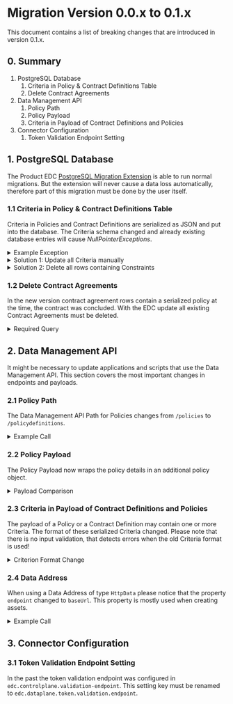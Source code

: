 # Migration Version 0.0.x to 0.1.x

This document contains a list of breaking changes that are introduced in version 0.1.x.

## 0. Summary

1. PostgreSQL Database
   1. Criteria in Policy & Contract Definitions Table
   2. Delete Contract Agreements 
2. Data Management API
   1. Policy Path
   2. Policy Payload
   3. Criteria in Payload of Contract Definitions and Policies
3. Connector Configuration
   1. Token Validation Endpoint Setting

## 1. PostgreSQL Database

The Product EDC [PostgreSQL Migration Extension](../../edc-extensions/postgresql-migration/README.md) is able to run
normal migrations. But the extension will never cause a data loss automatically, therefore part of this migration must
be done by the user itself.

### 1.1 Criteria in Policy & Contract Definitions Table

Criteria in Policies and Contract Definitions are serialized as JSON and put into the database. The Criteria schema
changed and already existing database entries will cause _NullPointerExceptions_.



<details>
  <summary>Example Exception</summary>

#### Example Exception

```
[2022-08-02 09:32:37] [SEVERE ] Could not handle multipart request: null
org.eclipse.dataspaceconnector.spi.EdcException
        at org.eclipse.dataspaceconnector.transaction.local.LocalTransactionContext.execute(LocalTransactionContext.java:70)
        at org.eclipse.dataspaceconnector.sql.assetindex.SqlAssetIndex.queryAssets(SqlAssetIndex.java:141)
        at org.eclipse.dataspaceconnector.sql.assetindex.SqlAssetIndex.queryAssets(SqlAssetIndex.java:134)
        at org.eclipse.dataspaceconnector.contract.offer.ContractOfferServiceImpl.lambda$queryContractOffers$2(ContractOfferServiceImpl.java:61)
        at java.base/java.util.stream.ReferencePipeline$7$1.accept(ReferencePipeline.java:271)
        at java.base/java.util.stream.ReferencePipeline$2$1.accept(ReferencePipeline.java:177)
        at java.base/java.util.LinkedList$LLSpliterator.forEachRemaining(LinkedList.java:1239)
        at java.base/java.util.stream.AbstractPipeline.copyInto(AbstractPipeline.java:484)
        at java.base/java.util.stream.AbstractPipeline.wrapAndCopyInto(AbstractPipeline.java:474)
        at java.base/java.util.stream.ReduceOps$ReduceOp.evaluateSequential(ReduceOps.java:913)
        at java.base/java.util.stream.AbstractPipeline.evaluate(AbstractPipeline.java:234)
        at java.base/java.util.stream.ReferencePipeline.collect(ReferencePipeline.java:578)
        at org.eclipse.dataspaceconnector.ids.core.service.CatalogServiceImpl.getDataCatalog(CatalogServiceImpl.java:55)
        at org.eclipse.dataspaceconnector.ids.core.service.ConnectorServiceImpl.getConnector(ConnectorServiceImpl.java:51)
        at org.eclipse.dataspaceconnector.ids.api.multipart.handler.description.ConnectorDescriptionRequestHandler.handle(ConnectorDescriptionRequestHandler.java:74)
        at org.eclipse.dataspaceconnector.ids.api.multipart.handler.DescriptionHandler.handleRequestInternal(DescriptionHandler.java:117)
        at org.eclipse.dataspaceconnector.ids.api.multipart.handler.DescriptionHandler.handleRequest(DescriptionHandler.java:82)
        at org.eclipse.dataspaceconnector.ids.api.multipart.controller.MultipartController.request(MultipartController.java:146)
        at java.base/jdk.internal.reflect.NativeMethodAccessorImpl.invoke0(Native Method)
        at java.base/jdk.internal.reflect.NativeMethodAccessorImpl.invoke(NativeMethodAccessorImpl.java:62)
        at java.base/jdk.internal.reflect.DelegatingMethodAccessorImpl.invoke(DelegatingMethodAccessorImpl.java:43)
        at java.base/java.lang.reflect.Method.invoke(Method.java:566)
        at org.glassfish.jersey.server.model.internal.ResourceMethodInvocationHandlerFactory.lambda$static$0(ResourceMethodInvocationHandlerFactory.java:52)
        at org.glassfish.jersey.server.model.internal.AbstractJavaResourceMethodDispatcher$1.run(AbstractJavaResourceMethodDispatcher.java:124)
        at org.glassfish.jersey.server.model.internal.AbstractJavaResourceMethodDispatcher.invoke(AbstractJavaResourceMethodDispatcher.java:167)
        at org.glassfish.jersey.server.model.internal.JavaResourceMethodDispatcherProvider$ResponseOutInvoker.doDispatch(JavaResourceMethodDispatcherProvider.java:176)
        at org.glassfish.jersey.server.model.internal.AbstractJavaResourceMethodDispatcher.dispatch(AbstractJavaResourceMethodDispatcher.java:79)
        at org.glassfish.jersey.server.model.ResourceMethodInvoker.invoke(ResourceMethodInvoker.java:475)
        at org.glassfish.jersey.server.model.ResourceMethodInvoker.apply(ResourceMethodInvoker.java:397)
        at org.glassfish.jersey.server.model.ResourceMethodInvoker.apply(ResourceMethodInvoker.java:81)
        at org.glassfish.jersey.server.ServerRuntime$1.run(ServerRuntime.java:255)
        at org.glassfish.jersey.internal.Errors$1.call(Errors.java:248)
        at org.glassfish.jersey.internal.Errors$1.call(Errors.java:244)
        at org.glassfish.jersey.internal.Errors.process(Errors.java:292)
        at org.glassfish.jersey.internal.Errors.process(Errors.java:274)
        at org.glassfish.jersey.internal.Errors.process(Errors.java:244)
        at org.glassfish.jersey.process.internal.RequestScope.runInScope(RequestScope.java:265)
        at org.glassfish.jersey.server.ServerRuntime.process(ServerRuntime.java:234)
        at org.glassfish.jersey.server.ApplicationHandler.handle(ApplicationHandler.java:684)
        at org.glassfish.jersey.servlet.WebComponent.serviceImpl(WebComponent.java:394)
        at org.glassfish.jersey.servlet.WebComponent.service(WebComponent.java:346)
        at org.glassfish.jersey.servlet.ServletContainer.service(ServletContainer.java:358)
        at org.glassfish.jersey.servlet.ServletContainer.service(ServletContainer.java:311)
        at org.glassfish.jersey.servlet.ServletContainer.service(ServletContainer.java:205)
        at org.eclipse.jetty.servlet.ServletHolder.handle(ServletHolder.java:764)
        at org.eclipse.jetty.servlet.ServletHandler.doHandle(ServletHandler.java:508)
        at org.eclipse.jetty.server.handler.ScopedHandler.nextHandle(ScopedHandler.java:221)
        at org.eclipse.jetty.server.handler.ContextHandler.doHandle(ContextHandler.java:1375)
        at org.eclipse.jetty.server.handler.ScopedHandler.nextScope(ScopedHandler.java:176)
        at org.eclipse.jetty.servlet.ServletHandler.doScope(ServletHandler.java:463)
        at org.eclipse.jetty.server.handler.ScopedHandler.nextScope(ScopedHandler.java:174)
        at org.eclipse.jetty.server.handler.ContextHandler.doScope(ContextHandler.java:1297)
        at org.eclipse.jetty.server.handler.ScopedHandler.handle(ScopedHandler.java:129)
        at org.eclipse.jetty.server.handler.ContextHandlerCollection.handle(ContextHandlerCollection.java:192)
        at org.eclipse.jetty.server.handler.HandlerWrapper.handle(HandlerWrapper.java:122)
        at org.eclipse.jetty.server.Server.handle(Server.java:562)
        at org.eclipse.jetty.server.HttpChannel.lambda$handle$0(HttpChannel.java:505)
        at org.eclipse.jetty.server.HttpChannel.dispatch(HttpChannel.java:762)
        at org.eclipse.jetty.server.HttpChannel.handle(HttpChannel.java:497)
        at org.eclipse.jetty.server.HttpConnection.onFillable(HttpConnection.java:282)
        at org.eclipse.jetty.io.AbstractConnection$ReadCallback.succeeded(AbstractConnection.java:319)
        at org.eclipse.jetty.io.FillInterest.fillable(FillInterest.java:100)
        at org.eclipse.jetty.io.SelectableChannelEndPoint$1.run(SelectableChannelEndPoint.java:53)
        at org.eclipse.jetty.util.thread.strategy.AdaptiveExecutionStrategy.runTask(AdaptiveExecutionStrategy.java:412)
        at org.eclipse.jetty.util.thread.strategy.AdaptiveExecutionStrategy.consumeTask(AdaptiveExecutionStrategy.java:381)
        at org.eclipse.jetty.util.thread.strategy.AdaptiveExecutionStrategy.tryProduce(AdaptiveExecutionStrategy.java:268)
        at org.eclipse.jetty.util.thread.strategy.AdaptiveExecutionStrategy.produce(AdaptiveExecutionStrategy.java:190)
        at org.eclipse.jetty.util.thread.QueuedThreadPool.runJob(QueuedThreadPool.java:894)
        at org.eclipse.jetty.util.thread.QueuedThreadPool$Runner.run(QueuedThreadPool.java:1038)
        at java.base/java.lang.Thread.run(Thread.java:829)
Caused by: java.lang.NullPointerException
        at org.eclipse.dataspaceconnector.sql.translation.SqlConditionExpression.isValidExpression(SqlConditionExpression.java:53)
        at java.base/java.util.stream.ReferencePipeline$3$1.accept(ReferencePipeline.java:195)
        at java.base/java.util.ArrayList$ArrayListSpliterator.forEachRemaining(ArrayList.java:1655)
        at java.base/java.util.stream.AbstractPipeline.copyInto(AbstractPipeline.java:484)
        at java.base/java.util.stream.AbstractPipeline.wrapAndCopyInto(AbstractPipeline.java:474)
        at java.base/java.util.stream.ReduceOps$ReduceOp.evaluateSequential(ReduceOps.java:913)
        at java.base/java.util.stream.AbstractPipeline.evaluate(AbstractPipeline.java:234)
        at java.base/java.util.stream.ReferencePipeline.collect(ReferencePipeline.java:578)
        at org.eclipse.dataspaceconnector.sql.assetindex.schema.BaseSqlDialectStatements.createQuery(BaseSqlDialectStatements.java:108)
        at org.eclipse.dataspaceconnector.sql.assetindex.SqlAssetIndex.lambda$queryAssets$2(SqlAssetIndex.java:144)
        at org.eclipse.dataspaceconnector.transaction.local.LocalTransactionContext.execute(LocalTransactionContext.java:63)
        ... 69 more
```

</details>

<details>

  <summary>Solution 1: Update all Criteria manually</summary>

#### Update all Criteria manually

Root of this issue is that the operator, left- and right-operand Criteria field names changed.

| Old       | New          |
|:----------|:-------------|
| left      | operandLeft  |
| right     | operandRight |
| op        | operator     |

It is possible to resolve this issue by updating the content of the column, that contain JSON serialized constraints,
from

```
{"criteria":[{"left":"asset:prop:id","op":"=","right":"asset-1"}]}
```

to

```
{"criteria":[{"operandLeft":"asset:prop:id","operator":"=","operandRight":"asset-1"}]}
```

</details>

<details>

  <summary>Solution 2: Delete all rows containing Constraints</summary>

#### Delete all rows containing Criteria

Instead of updating each row in the database it's also possible to delete all Contract Definitions and Policies.
Additionally it's necessary to delete all Negotiations, as they might reference existing Contract Definitions and/or
Policies.

Theoretically it's also necessary to delete Contract Agreements. As their deletion is already described in another
section, we can skip them here.

**Required Queries**

```sql
DELETE
FROM edc_contract_negotiation;
```

```sql
DELETE
FROM edc_contract_definitions;
```

```sql
DELETE
FROM edc_policydefinitins;
```

</details>

### 1.2 Delete Contract Agreements

In the new version contract agreement rows contain a serialized policy at the time, the contract was concluded.
With the EDC update all existing Contract Agreements must be deleted.

<details>
    <summary>Required Query</summary>

```sql
DELETE
FROM edc_contract_agreement;
```

</details>

## 2. Data Management API

It might be necessary to update applications and scripts that use the Data Management API. This section covers the most
important changes in endpoints and payloads.

### 2.1 Policy Path

The Data Management API Path for Policies changes from
`/policies` to `/policydefinitions`.

<details>
  <summary>Example Call</summary>

#### Get All Policies

```bash
curl -X GET "${DATA_MGMT_ENDPOINT}/data/policydefinitions" --header "X-Api-Key: <key>" --header "Content-Type: application/json"
```

</details>

### 2.2 Policy Payload

The Policy Payload now wraps the policy details in an additional policy object.

<details>

<summary>Payload Comparison</summary>

**New Payload**

```json
{
  "uid": "1",
  "policy": {
    "prohibitions": [],
    "obligations": [],
    "permissions": []
  }
}
```

**Old Payload**

```json
{
  "uid": "1",
  "prohibitions": [],
  "obligations": [],
  "permissions": []
}
```

</details>

### 2.3 Criteria in Payload of Contract Definitions and Policies

The payload of a Policy or a Contract Definition may contain one or more Criteria. The format of these serialized Criteria changed.
Please note that there is no input validation, that detects errors when the old Criteria format is used!

<details>

<summary>Criterion Format Change</summary>

**Old Criterion Format**
```
{ "left": "asset:prop:id", "op": "=", "right": "1" }
```

**New Criterion Format**
```
{ "operandLeft": "asset:prop:id", "operator": "=", "operandRight": "1" }
```

**Example Call**

```bash
curl -X POST "${DATA_MGMT_ENDPOINT}/data/contractdefinitions" --header "X-Api-Key: <key>" --header "Content-Type: application/json" --data "{ \"id\": \"1\", \"criteria\": [ { \"operandLeft\": \"asset:prop:id\", \"operator\": \"=\", \"operandRight\": \"1\" } ], \"accessPolicyId\": \"1\", \"contractPolicyId\": \"1\" }"
```

</details>

### 2.4 Data Address

When using a Data Address of type `HttpData` please notice that the property `endpoint` changed to `baseUrl`. This property is mostly used when creating assets.

<details>

<summary>Example Call</summary>

```bash
curl -X POST "$PLATO_DATAMGMT_URL/data/assets" --header "X-Api-Key: password" --header "Content-Type: application/json" --data "{ \"asset\": { \"properties\": { \"asset:prop:id\": \"1\", \"asset:prop:description\": \"Product EDC Demo Asset\" } }, \"dataAddress\": { \"properties\": { \"type\": \"HttpData\", \"baseUrl\": \"https://jsonplaceholder.typicode.com/todos/1\" } } }" -s -o /dev/null -w 'Response Code: %{http_code}\n'
```

</details>

## 3. Connector Configuration

### 3.1 Token Validation Endpoint Setting

In the past the token validation endpoint was configured in `edc.controlplane.validation-endpoint`. This setting key
must be renamed to `edc.dataplane.token.validation.endpoint`.
